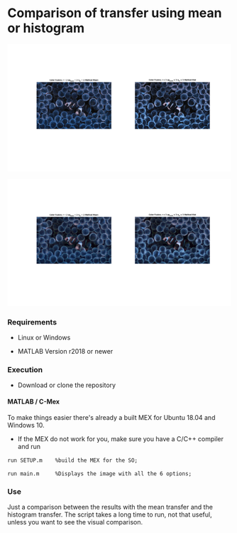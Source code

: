 # Comparison of transfer using mean or histogram

![image](Fusion_.png)

![image](Result_.png)


### Requirements

- Linux or Windows

- MATLAB Version r2018 or newer


### Execution

- Download or clone the repository

#### MATLAB / C-Mex

To make things easier there's already a built MEX for Ubuntu 18.04 and Windows 10.
- If the MEX do not work for you, make sure you have a C/C++ compiler and run

```
run SETUP.m    %build the MEX for the SO;
```

```
run main.m     %Displays the image with all the 6 options;
```

### Use

Just a comparison between the results with the mean transfer and the histogram transfer.
The script takes a long time to run, not that useful, unless you want to see the visual comparison.
